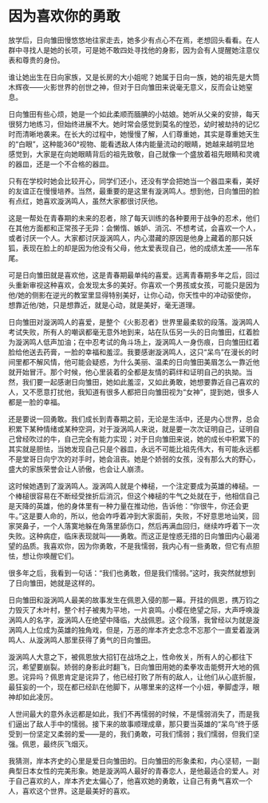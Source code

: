 # 因为喜欢你的勇敢

放学后，日向雏田慢悠悠地往家走去，她多少有点心不在焉，老想回头看看。在人群中寻找人是她的长项，可是她不敢四处寻找他的身影，因为会有人提醒她注意仪表和尊贵的身份。 

谁让她出生在日向家族，又是长房的大小姐呢？她属于日向一族，她的祖先是大筒木辉夜——火影世界的创世之神，但对于日向雏田来说毫无意义，反而会让她窒息。 

日向雏田有些心烦，她是一个如此柔顺而腼腆的小姑娘。她听从父亲的安排，每天很努力地练习，但始终进展不大。她时常会感觉到莫名的惶恐，幼时被劫持的记忆时而清晰地袭来。在长大的过程中，她慢慢了解，人们尊重她，其实是尊重她天生的“白眼”，这种能360°视物、能看透敌人体内能量流动的眼睛，她越来越明显地感觉到，大家是在向她眼睛背后的祖先致敬，自己就像一个盛放着祖先眼睛和灵魂的器皿，还是一个不合格的器皿。 

只有在学校时她会比较开心，同学们还小，还没有学会把她当一个器皿来看，美好的友谊正在慢慢培养。当然，最重要的是这里有漩涡鸣人。想到他，日向雏田的脸有点红，她喜欢漩涡鸣人，虽然大家都很讨厌他。 

这是一帮处在青春期的未来的忍者，除了每天训练的各种要用于战争的忍术，他们在其他方面都和正常孩子无异：会懒惰、嫉妒、消沉、不想考试，会喜欢一个人，或者讨厌一个人。大家都讨厌漩涡鸣人，内心潜藏的原因是他身上藏着的那只妖狐，表现在脸上的却是因为他没有父母，他太爱表现自己，他的成绩太差——吊车尾。 

可是日向雏田就是喜欢他，这是青春期最单纯的喜爱。远离青春期多年之后，回过头重新审视这种喜欢，会发现太多的美好。你喜欢一个男孩或女孩，可能只是因为他/她的侧影在逆光的教室里显得特别美好，让你心动，你天性中的冲动驱使你，想靠近他/她，只是想靠近，就是心动，就是美好，毫无道理。 

日向雏田对漩涡鸣人的喜爱，是整个《火影忍者》世界里最柔软的段落。漩涡鸣人考试失败，所有人的嘲讽都毫无意外地到来，站在队伍另一头的日向雏田，红着脸为漩涡鸣人低声加油；在中忍考试的角斗场上，漩涡鸣人一身伤痕，日向雏田红着脸给他送去药膏，一脸的幸福和羞涩。我要感谢漩涡鸣人，这只“呆鸟”在漫长的时间里都不解风情，他可能会疑惑，为什么美丽、温柔的日向雏田美眉怎么一靠近他就开始冒汗。那个时候，他心里装着的全都是友情的羁绊和证明自己的执拗。当然，我们要一起感谢日向雏田，她如此羞涩，又如此勇敢，她想要靠近自己喜欢的人，又不愿意打扰他，我知道有很多人都把日向雏田视为“女神”，提到她，很多人都是一脸的幸福。 

还是要说一回勇敢。我们成长到青春期之前，无论是生活中，还是内心世界，总会积累下某种情绪或某种空洞，对于漩涡鸣人来说，就是要一次次证明自己，证明自己曾经吹过的牛，自己完全有能力实现；对于日向雏田来说，她的成长中积累下的其实就是胆怯，当她发现自己只是个器皿，永远不可能比祖先伟大，有可能永远都不是堂哥日向宁次的对手时，她会沮丧。她是个娇弱的女孩，没有那么大的野心，盛大的家族荣誉会让人骄傲，也会让人崩溃。 

这时候她遇到了漩涡鸣人。漩涡鸣人就是个棒槌，一个注定要成为英雄的棒槌。一个棒槌很容易在不断经受挫折后消沉，但这个棒槌的牛气之处就在于，他相信自己是天降的英雄，他的身体里有一种力量在推动他，告诉他：“你很牛，你还会更牛。”这是要人命的，所以，他会咋呼着冲到大家面前，失败，不好意思地讪笑，回家哭鼻子，一个人落寞地躲在角落里舔伤口，然后再满血回归，继续咋呼着下一次失败。这种病症，临床表现就叫——勇敢。而这正是惶惑无措的日向雏田内心最渴望的品质。我喜欢你，因为你勇敢，不是我懦弱，我内心有一些勇敢，但它有点胆怯，想让你唤醒它们。 

很多年之后，我看到一句话：“我们也勇敢，但是我们懦弱。”这时，我突然就想到了日向雏田，她就是这样的。 

日向雏田和漩涡鸣人最美的故事发生在佩恩入侵的那一幕。开挂的佩恩，携万钧之力毁灭了木叶村，整个村子被夷为平地，一片哀鸣。小樱在绝望之际，大声呼唤漩涡鸣人的名字，漩涡鸣人在绝望中降临，大战佩恩。这个段落，我曾经以为就是漩涡鸣人上位成为英雄的独角戏，但是，万恶的岸本齐史念念不忘那个一直爱着漩涡鸣人、从漩涡鸣人那里获得了勇气的日向雏田。 

漩涡鸣人大意之下，被佩恩放大招钉在战场之上，性命攸关，所有人的心都往下沉，希望要崩裂。娇弱的身影此时翻飞，日向雏田用她的柔拳攻击能劈开大地的佩恩。诧异吗？佩恩肯定是诧异了，他已经打败了所有的敌人，让他们从心底折服，最狂妄的一个，现在都已经趴在他脚下，从哪里来的这样一个小妞，拳脚虚浮，眼神却如此凌厉。 

人世间最大的意外永远都是如此，我们不再懦弱的时候，不是懦弱消失了，而是我们逼出了敌人手中的懦弱。接下来的故事顺理成章，那只要当英雄的“呆鸟”终于感受到一份坚定又柔弱的爱——是的，我们勇敢，可我们懦弱；我们懦弱，但我们坚强。佩恩，最终灰飞烟灭。 

我猜测，岸本齐史的心里是爱日向雏田的。日向雏田的形象柔和，内心坚韧，一副典型日本女性的完美形象。她是漩涡鸣人最好的青春恋人，是他最适合的爱人。对于自己喜欢的人，岸本齐史太偏心了，他喜欢她的勇敢，让自己有勇气喜欢一个人，喜欢这个世界。这是最美好的喜欢。